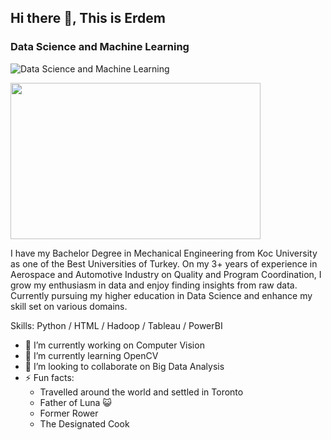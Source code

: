 ## Hi there 👋, This is Erdem
### Data Science and Machine Learning
![Data Science and Machine Learning](https://frogdesign.nyc3.cdn.digitaloceanspaces.com/wp-content/uploads/2020/08/04192430/AI_designing-with-data.gif)

<img src="https://frogdesign.nyc3.cdn.digitaloceanspaces.com/wp-content/uploads/2020/08/04192430/AI_designing-with-data.gif" width="400" height="250"/>

I have my Bachelor Degree in Mechanical Engineering from Koc University as one of the Best Universities of Turkey. On my 3+ years of experience in Aerospace and Automotive Industry on Quality and Program Coordination, I grow my enthusiasm in data and enjoy finding insights from raw data. Currently pursuing my higher education in Data Science and enhance my skill set on various domains.

Skills: Python / HTML / Hadoop / Tableau / PowerBI

- 🔭 I’m currently working on Computer Vision 
- 🌱 I’m currently learning OpenCV 
- 👯 I’m looking to collaborate on Big Data Analysis 
- ⚡ Fun facts: 
  - Travelled around the world and settled in Toronto 
  - Father of Luna 😺 
  - Former Rower 
  - The Designated Cook 




